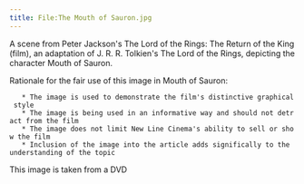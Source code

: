 ```yaml
---
title: File:The Mouth of Sauron.jpg
---
```


A scene from Peter Jackson's The Lord of the Rings: The Return of the
King (film), an adaptation of J. R. R. Tolkien's The Lord of the Rings,
depicting the character Mouth of Sauron.

Rationale for the fair use of this image in Mouth of Sauron:

`   * The image is used to demonstrate the film's distinctive graphical style`
`   * The image is being used in an informative way and should not detract from the film`
`   * The image does not limit New Line Cinema's ability to sell or show the film`
`   * Inclusion of the image into the article adds significally to the understanding of the topic`

This image is taken from a DVD